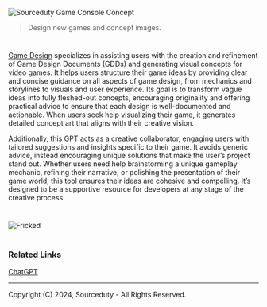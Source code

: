 ![Sourceduty Game Console Concept](https://github.com/user-attachments/assets/09430d77-406a-4f68-a780-6bc475cf0427)

> Design new games and concept images.
#

[Game Design](https://chatgpt.com/g/g-97Cxc8yL6-game-design) specializes in assisting users with the creation and refinement of Game Design Documents (GDDs) and generating visual concepts for video games. It helps users structure their game ideas by providing clear and concise guidance on all aspects of game design, from mechanics and storylines to visuals and user experience. Its goal is to transform vague ideas into fully fleshed-out concepts, encouraging originality and offering practical advice to ensure that each design is well-documented and actionable. When users seek help visualizing their game, it generates detailed concept art that aligns with their creative vision.

Additionally, this GPT acts as a creative collaborator, engaging users with tailored suggestions and insights specific to their game. It avoids generic advice, instead encouraging unique solutions that make the user’s project stand out. Whether users need help brainstorming a unique gameplay mechanic, refining their narrative, or polishing the presentation of their game world, this tool ensures their ideas are cohesive and compelling. It’s designed to be a supportive resource for developers at any stage of the creative process.

#
![Fricked](https://github.com/user-attachments/assets/5a920e39-a969-4867-b185-f5df55028365)

#
### Related Links

[ChatGPT](https://github.com/sourceduty/ChatGPT)

***
Copyright (C) 2024, Sourceduty - All Rights Reserved.
